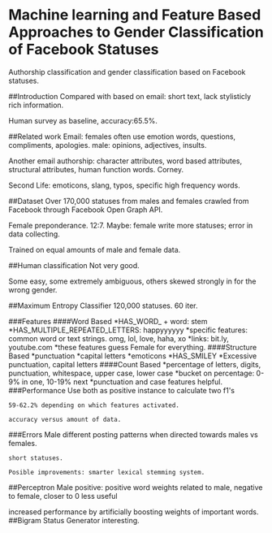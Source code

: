 # Machine learning and Feature Based Approaches to Gender Classification of Facebook Statuses
Authorship classification and gender classification based on Facebook statuses.

##Introduction
  Compared with based on email: short text, lack stylisticly rich information.
  
  Human survey as baseline, accuracy:65.5%.

##Related work
  Email: females often use emotion words, questions, compliments, apologies. male: opinions, adjectives,
    insults.
    
  Another email authorship: character attributes, word based attributes, structural attributes, human function words.
  Corney.
  
  Second Life: emoticons, slang, typos, specific high frequency words.

##Dataset
  Over 170,000 statuses from males and females crawled from Facebook through Facebook Open Graph
    API.
    
  Female preponderance. 12:7. Maybe: female write more statuses; error in data collecting.
  
  Trained on equal amounts of male and female data.

##Human classification
  Not very good.
  
  Some easy, some extremely ambiguous, others skewed strongly in for the wrong gender.

##Maximum Entropy Classifier
  120,000 statuses. 60 iter.
  
  ###Features
    ####Word Based
      *HAS_WORD_ + word: stem
      *HAS_MULTIPLE_REPEATED_LETTERS: happyyyyyy
      *specific features: common word or text strings. omg, lol, love, haha, xo
      *links: bit.ly, youtube.com
      *these features guess Female for everything.
    ####Structure Based
      *punctuation
      *capital letters
      *emoticons
      *HAS_SMILEY
      *Excessive punctuation, capital letters
    ####Count Based
      *percentage of letters, digits, punctuation, whitespace, upper case, lower case
      *bucket on percentage: 0-9% in one, 10-19% next
      *punctuation and case features helpful.
  ###Performance
    Use both as positive instance to calculate two f1's
    
    59-62.2% depending on which features activated.
    
    accuracy versus amount of data.
  ###Errors
    Male different posting patterns when directed towards males vs females.
    
    short statuses.
    
    Posible improvements: smarter lexical stemming system.
##Perceptron
  Male positive: positive word weights related to male, negative to female, closer
    to 0 less useful
    
  increased performance by artificially boosting weights of important words.
##Bigram Status Generator
  interesting.
